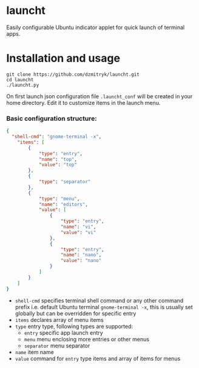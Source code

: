 launcht
=======

Easily configurable Ubuntu indicator applet for quick launch of terminal apps.

Installation and usage
=======

```
git clone https://github.com/dzmitryk/launcht.git
cd launcht
./launcht.py
```

On first launch json configuration file `.launcht_conf` will be created in your home directory. Edit it to customize items in the launch menu.

### Basic configuration structure:

```json
{
  "shell-cmd": "gnome-terminal -x",
	"items": [
		{
			"type": "entry",
			"name": "top",
			"value": "top"
		},
		{
			"type": "separator"
		},
		{
			"type": "menu",
			"name": "editors",
			"value": [
				{
					"type": "entry",
					"name": "vi",
					"value": "vi"
				},
				{
					"type": "entry",
					"name": "nano",
					"value": "nano"
				}
			]
		}
	]
}
```

* `shell-cmd` specifies terminal shell command or any other command prefix i.e. default Ubuntu terminal `gnome-terminal -x`, this is usually set globally but can be overridden for specific entry
* `items` declares array of menu items
* `type` entry type, following types are supported:
  * `entry` specific app launch entry
  * `menu` menu enclosing more entries or other menus
  * `separator` menu separator
* `name` item name
* `value` command for `entry` type items and array of items for menus
